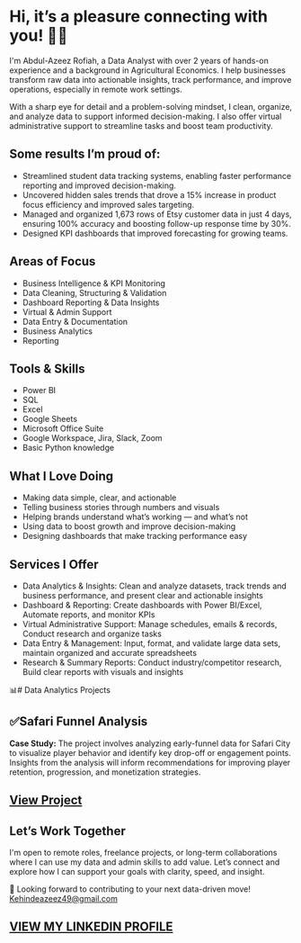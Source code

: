 # Hi, it’s a pleasure connecting with you! 👋🏽

I'm Abdul-Azeez Rofiah, a Data Analyst with over 2 years of hands-on experience and a background in Agricultural Economics. I help businesses transform raw data into actionable insights, track performance, and improve operations, especially in remote work settings.

With a sharp eye for detail and a problem-solving mindset, I clean, organize, and analyze data to support informed decision-making. I also offer virtual administrative support to streamline tasks and boost team productivity.

## Some results I’m proud of:
- Streamlined student data tracking systems, enabling faster performance reporting and improved decision-making.
- Uncovered hidden sales trends that drove a 15% increase in product focus efficiency and improved sales targeting.
- Managed and organized 1,673 rows of Etsy customer data in just 4 days, ensuring 100% accuracy and boosting follow-up response time by 30%.
- Designed KPI dashboards that improved forecasting for growing teams.

## Areas of Focus
- Business Intelligence & KPI Monitoring 
- Data Cleaning, Structuring & Validation 
- Dashboard Reporting & Data Insights 
- Virtual & Admin Support 
- Data Entry & Documentation
- Business Analytics
- Reporting

## Tools & Skills 
- Power BI
- SQL
- Excel
- Google Sheets
- Microsoft Office Suite 
- Google Workspace, Jira, Slack, Zoom 
- Basic Python knowledge

 ## What I Love Doing
- Making data simple, clear, and actionable
- Telling business stories through numbers and visuals
- Helping brands understand what’s working — and what’s not
- Using data to boost growth and improve decision-making
- Designing dashboards that make tracking performance easy


## Services I Offer
- Data Analytics & Insights: Clean and analyze datasets, track trends and business performance, and present clear and actionable insights
- Dashboard & Reporting: Create dashboards with Power BI/Excel, Automate reports, and monitor KPIs
- Virtual Administrative Support: Manage schedules, emails & records, Conduct research and organize tasks
- Data Entry & Management: Input, format, and validate large data sets, maintain organized and accurate spreadsheets
- Research & Summary Reports: Conduct industry/competitor research, Build clear reports with visuals and insights

📊# Data Analytics Projects
## ✅Safari Funnel Analysis
**Case Study:** The project involves analyzing early-funnel data for Safari City to visualize player behavior and identify key drop-off or engagement points. Insights from the analysis will inform recommendations for improving player retention, progression, and monetization strategies.
## [View Project](https://github.com/R887645/Safari-City-Funnel-Analysis)

## Let’s Work Together
I'm open to remote roles, freelance projects, or long-term collaborations where I can use my data and admin skills to add value. Let’s connect and explore how I can support your goals with clarity, speed, and insight.

📩 Looking forward to contributing to your next data-driven move! Kehindeazeez49@gmail.com

## [VIEW MY LINKEDIN PROFILE](https://www.linkedin.com/in/rofiah-abdul-azeez/)
